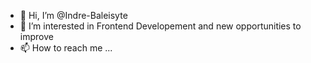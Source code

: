 - 👋 Hi, I’m @Indre-Baleisyte
- 👀 I’m interested in Frontend Developement and new opportunities to improve
- 📫 How to reach me ...

<!---
Indre-Baleisyte/Indre-Baleisyte is a ✨ special ✨ repository because its `README.md` (this file) appears on your GitHub profile.
You can click the Preview link to take a look at your changes.
--->
